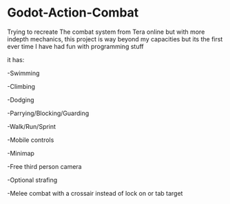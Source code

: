 # Godot-Action-Combat
Trying to recreate The combat system from Tera online but with more indepth mechanics, this project is way beyond my capacities but its the first ever time I have had fun with programming stuff

it has: 


-Swimming

-Climbing

-Dodging

-Parrying/Blocking/Guarding

-Walk/Run/Sprint

-Mobile controls

-Minimap

-Free third person camera

-Optional strafing

-Melee combat with a crossair instead of lock on or tab target
